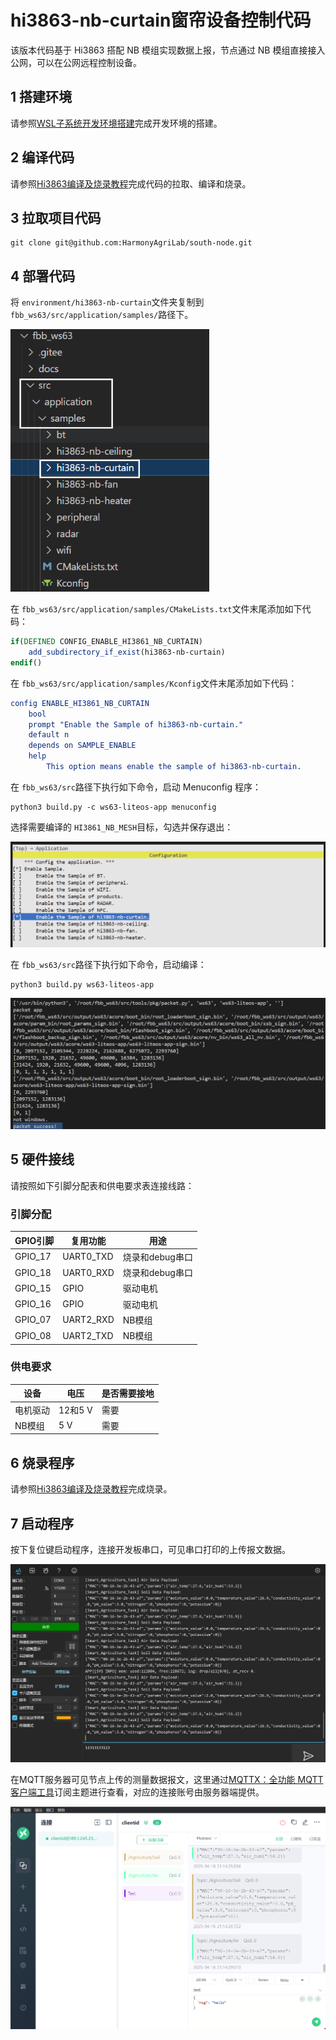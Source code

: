 # hi3863-nb-curtain窗帘设备控制代码

该版本代码基于 Hi3863 搭配 NB 模组实现数据上报，节点通过 NB 模组直接接入公网，可以在公网远程控制设备。

## 1 搭建环境

请参照[WSL子系统开发环境搭建](../environment/WSL_Develop_Env.md)完成开发环境的搭建。

## 2 编译代码

请参照[Hi3863编译及烧录教程](../environment/WSL_Build_and_Burn.md)完成代码的拉取、编译和烧录。

## 3 拉取项目代码

```shell
git clone git@github.com:HarmonyAgriLab/south-node.git
```

## 4 部署代码

将 `environment/hi3863-nb-curtain`文件夹复制到 `fbb_ws63/src/application/samples/`路径下。

<img src="README.assets/image-20250522000451827.png" alt="image-20250522000451827" style="zoom:80%;" />

在 `fbb_ws63/src/application/samples/CMakeLists.txt`文件末尾添加如下代码：

```cmake
if(DEFINED CONFIG_ENABLE_HI3861_NB_CURTAIN)
    add_subdirectory_if_exist(hi3863-nb-curtain)
endif()
```

在 `fbb_ws63/src/application/samples/Kconfig`文件末尾添加如下代码：

```cmake
config ENABLE_HI3861_NB_CURTAIN
    bool
    prompt "Enable the Sample of hi3863-nb-curtain."
    default n
    depends on SAMPLE_ENABLE
    help
        This option means enable the sample of hi3863-nb-curtain.
```

在 `fbb_ws63/src`路径下执行如下命令，启动 Menuconfig 程序：

```shell
python3 build.py -c ws63-liteos-app menuconfig
```

选择需要编译的 `HI3861_NB_MESH`目标，勾选并保存退出：

![image-20250522000649462](README.assets/image-20250522000649462.png)

在 `fbb_ws63/src`路径下执行如下命令，启动编译：

```shell
python3 build.py ws63-liteos-app
```

![image-20250522000818213](README.assets/image-20250522000818213.png)

## 5 硬件接线

请按照如下引脚分配表和供电要求表连接线路：

### 引脚分配

| GPIO引脚 | 复用功能      | 用途            |
| -------- | ------------- | --------------- |
| GPIO_17  | UART0_TXD     | 烧录和debug串口 |
| GPIO_18  | UART0_RXD     | 烧录和debug串口 |
| GPIO_15  | GPIO          | 驱动电机        |
| GPIO_16  | GPIO          | 驱动电机        |
| GPIO_07  | UART2_RXD     | NB模组          |
| GPIO_08  | UART2_TXD     | NB模组          |


### 供电要求

| 设备           | 电压    | 是否需要接地 |
| -------------- | ------- | ------------ |
| 电机驱动       | 12和5 V | 需要         |
| NB模组         | 5 V     | 需要         |

## 6 烧录程序

请参照[Hi3863编译及烧录教程](../environment/WSL_Build_and_Burn.md)完成烧录。

## 7 启动程序

按下复位键启动程序，连接开发板串口，可见串口打印的上传报文数据。

![image-20250416211422639](README.assets/image-20250416211422639.png)

在MQTT服务器可见节点上传的测量数据报文，这里通过[MQTTX：全功能 MQTT 客户端工具](https://mqttx.app/zh)订阅主题进行查看，对应的连接账号由服务器端提供。

![image-20250416211432569](README.assets/image-20250416211432569.png)
